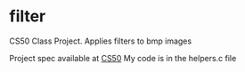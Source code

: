 # filter
CS50 Class Project. Applies filters to bmp images

Project spec available at [CS50](https://cs50.harvard.edu/x/2020/psets/4/filter/less/)
My code is in the helpers.c file
